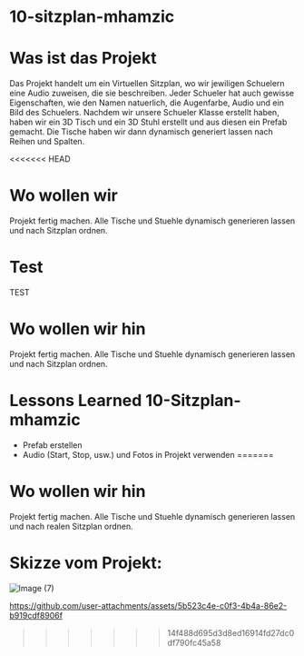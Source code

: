 # 10-sitzplan-mhamzic

# Was ist das Projekt
Das Projekt handelt um ein Virtuellen Sitzplan, wo wir jewiligen Schuelern eine Audio zuweisen, die sie beschreiben. 
Jeder Schueler hat auch gewisse Eigenschaften, wie den Namen natuerlich, die Augenfarbe, Audio und ein Bild des Schuelers. 
Nachdem wir unsere Schueler Klasse erstellt haben, haben wir ein 3D Tisch und ein 3D Stuhl erstellt und aus diesen ein 
Prefab gemacht. Die Tische haben wir dann dynamisch generiert lassen nach Reihen und Spalten. 

<<<<<<< HEAD

# Wo wollen wir
Projekt fertig machen. Alle Tische und Stuehle dynamisch generieren lassen und nach Sitzplan ordnen.

# Test
TEST

# Wo wollen wir hin
Projekt fertig machen. Alle Tische und Stuehle dynamisch generieren lassen und nach Sitzplan ordnen.

# Lessons Learned 10-Sitzplan-mhamzic

- Prefab erstellen 
- Audio (Start, Stop, usw.) und Fotos in Projekt verwenden 
=======
# Wo wollen wir hin
Projekt fertig machen. Alle Tische und Stuehle dynamisch generieren lassen und nach realen Sitzplan ordnen.

# Skizze vom Projekt: 

![Image (7)](https://github.com/user-attachments/assets/8f00ba90-c432-496d-8d51-9caf7e3e6731)



https://github.com/user-attachments/assets/5b523c4e-c0f3-4b4a-86e2-b919cdf8906f

>>>>>>> 14f488d695d3d8ed16914fd27dc0df790fc45a58
